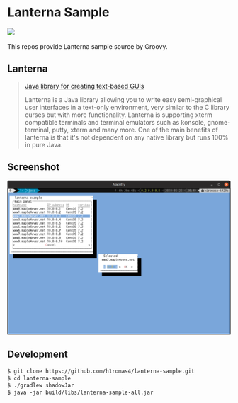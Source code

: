 # Lanterna Sample

![](https://github.com/h1romas4/lanterna-sample/workflows/Java%20CI/badge.svg)

This repos provide Lanterna sample source by Groovy.

## Lanterna

> [Java library for creating text-based GUIs](https://github.com/mabe02/lanterna)
>
> Lanterna is a Java library allowing you to write easy semi-graphical user interfaces in a text-only environment, very similar to the C library curses but with more functionality. Lanterna is supporting xterm compatible terminals and terminal emulators such as konsole, gnome-terminal, putty, xterm and many more. One of the main benefits of lanterna is that it's not dependent on any native library but runs 100% in pure Java.

## Screenshot

![screenshot](https://github.com/h1romas4/lanterna-sample/blob/master/docs/lanterna-sample.png)

## Development

```
$ git clone https://github.com/h1romas4/lanterna-sample.git
$ cd lanterna-sample
$ ./gradlew shadowJar
$ java -jar build/libs/lanterna-sample-all.jar
```
